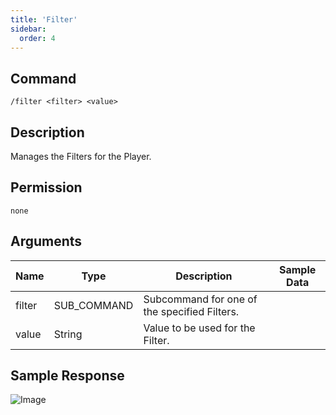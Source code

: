 ```yaml
---
title: 'Filter'
sidebar:
  order: 4
---
```


## Command
```
/filter <filter> <value>
```

## Description
Manages the Filters for the Player.

## Permission
`none`

## Arguments
| Name | Type | Description | Sample Data |
| ---- | ---- | ----------- | ----------- |
| filter | SUB_COMMAND | Subcommand for one of the specified Filters. |  |
| value | String | Value to be used for the Filter. |  |

## Sample Response
![Image](https://cdn.utilbot.co/Discord_cduEjOw00H.png)
